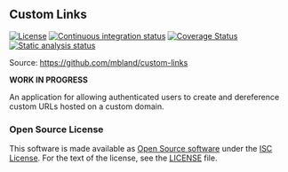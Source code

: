 ## Custom Links

[![License](https://img.shields.io/github/license/mbland/custom-links.svg)](https://github.com/mbland/custom-links/blob/master/LICENSE.md)
[![Continuous integration status](https://img.shields.io/travis/mbland/custom-links/master.svg)](https://travis-ci.org/mbland/custom-links)
[![Coverage Status](https://img.shields.io/coveralls/mbland/custom-links/master.svg)](https://coveralls.io/github/mbland/custom-links?branch=master)
[![Static analysis status](https://img.shields.io/codeclimate/github/mbland/custom-links.svg)](https://codeclimate.com/github/mbland/custom-links)

Source: https://github.com/mbland/custom-links

**WORK IN PROGRESS**

An application for allowing authenticated users to create and dereference custom
URLs hosted on a custom domain.

### Open Source License

This software is made available as [Open Source software][oss-def] under the
[ISC License][].  For the text of the license, see the [LICENSE](LICENSE.md)
file.

[oss-def]:     https://opensource.org/osd-annotated
[isc license]: https://www.isc.org/downloads/software-support-policy/isc-license/


